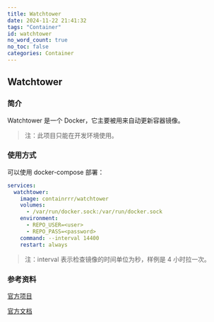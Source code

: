 ```yaml
---
title: Watchtower
date: 2024-11-22 21:41:32
tags: "Container"
id: watchtower
no_word_count: true
no_toc: false
categories: Container
---
```


## Watchtower

### 简介

Watchtower 是一个 Docker，它主要被用来自动更新容器镜像。

> 注：此项目只能在开发环境使用。

### 使用方式

可以使用 docker-compose 部署：

```yaml
services:
  watchtower:
    image: containrrr/watchtower
    volumes:
      - /var/run/docker.sock:/var/run/docker.sock
    environment:
      - REPO_USER=<user>
      - REPO_PASS=<password>
    command: --interval 14400
    restart: always
```

> 注：interval 表示检查镜像的时间单位为秒，样例是 4 小时拉一次。

### 参考资料

[官方项目](https://github.com/containrrr/watchtower)

[官方文档](https://containrrr.dev/watchtower)
